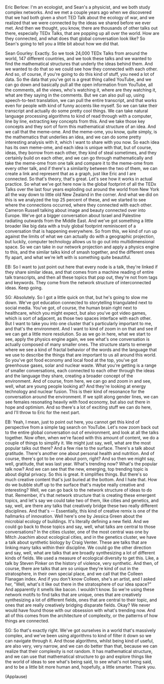 

Eric Berlow: I&#39;m an ecologist, and Sean&#39;s a physicist,
and we both study complex networks.
And we met a couple years ago when we discovered
that we had both given a short TED Talk
about the ecology of war,
and we realized that we were connected
by the ideas we shared before we ever met.
And then we thought, you know, there are thousands
of other talks out there, especially TEDx Talks,
that are popping up all over the world.
How are they connected,
and what does that global conversation look like?
So Sean&#39;s going to tell you a little bit about how we did that.

Sean Gourley: Exactly. So we took 24,000 TEDx Talks
from around the world, 147 different countries,
and we took these talks and we wanted to find
the mathematical structures that underly
the ideas behind them.
And we wanted to do that so we could see how
they connected with each other.
And so, of course, if you&#39;re going to do this kind of stuff,
you need a lot of data.
So the data that you&#39;ve got is a great thing called YouTube,
and we can go down and basically pull
all the open information from YouTube,
all the comments, all the views, who&#39;s watching it,
where are they watching it, what are they saying in the comments.
But we can also pull up, using speech-to-text translation,
we can pull the entire transcript,
and that works even for people with kind of funny accents like myself.
So we can take their transcript
and actually do some pretty cool things.
We can take natural language processing algorithms
to kind of read through with a computer, line by line,
extracting key concepts from this.
And we take those key concepts and they sort of form
this mathematical structure of an idea.
And we call that the meme-ome.
And the meme-ome, you know, quite simply,
is the mathematics that underlies an idea,
and we can do some pretty interesting analysis with it,
which I want to share with you now.
So each idea has its own meme-ome,
and each idea is unique with that,
but of course, ideas, they borrow from each other,
they kind of steal sometimes,
and they certainly build on each other,
and we can go through mathematically
and take the meme-ome from one talk
and compare it to the meme-ome from every other talk,
and if there&#39;s a similarity between the two of them,
we can create a link and represent that as a graph,
just like Eric and I are connected.
So that&#39;s theory, that&#39;s great.
Let&#39;s see how it works in actual practice.
So what we&#39;ve got here now is the global footprint
of all the TEDx Talks over the last four years
exploding out around the world
from New York all the way down to little old New Zealand in the corner.
And what we did on this is we analyzed the top 25 percent of these,
and we started to see where the connections occurred,
where they connected with each other.
Cameron Russell talking about image and beauty
connected over into Europe.
We&#39;ve got a bigger conversation about Israel and Palestine
radiating outwards from the Middle East.
And we&#39;ve got something a little broader
like big data with a truly global footprint
reminiscent of a conversation
that is happening everywhere.
So from this, we kind of run up against the limits
of what we can actually do with a geographic projection,
but luckily, computer technology allows us to go out
into multidimensional space.
So we can take in our network projection
and apply a physics engine to this,
and the similar talks kind of smash together,
and the different ones fly apart,
and what we&#39;re left with is something quite beautiful.

EB: So I want to just point out here that every node is a talk,
they&#39;re linked if they share similar ideas,
and that comes from a machine reading
of entire talk transcripts,
and then all these topics that pop out,
they&#39;re not from tags and keywords.
They come from the network structure
of interconnected ideas. Keep going.

SG: Absolutely. So I got a little quick on that,
but he&#39;s going to slow me down.
We&#39;ve got education connected to storytelling
triangulated next to social media.
You&#39;ve got, of course, the human brain right next to healthcare,
which you might expect,
but also you&#39;ve got video games, which is sort of adjacent,
as those two spaces interface with each other.
But I want to take you into one cluster
that&#39;s particularly important to me, and that&#39;s the environment.
And I want to kind of zoom in on that
and see if we can get a little more resolution.
So as we go in here, what we start to see,
apply the physics engine again,
we see what&#39;s one conversation
is actually composed of many smaller ones.
The structure starts to emerge
where we see a kind of fractal behavior
of the words and the language that we use
to describe the things that are important to us
all around this world.
So you&#39;ve got food economy and local food at the top,
you&#39;ve got greenhouse gases, solar and nuclear waste.
What you&#39;re getting is a range of smaller conversations,
each connected to each other through the ideas
and the language they share,
creating a broader concept of the environment.
And of course, from here, we can go
and zoom in and see, well, what are young people looking at?
And they&#39;re looking at energy technology and nuclear fusion.
This is their kind of resonance
for the conversation around the environment.
If we split along gender lines,
we can see females resonating heavily
with food economy, but also out there in hope and optimism.
And so there&#39;s a lot of exciting stuff we can do here,
and I&#39;ll throw to Eric for the next part.

EB: Yeah, I mean, just to point out here,
you cannot get this kind of perspective
from a simple tag search on YouTube.
Let&#39;s now zoom back out to the entire global conversation
out of environment, and look at all the talks together.
Now often, when we&#39;re faced with this amount of content,
we do a couple of things to simplify it.
We might just say, well,
what are the most popular talks out there?
And a few rise to the surface.
There&#39;s a talk about gratitude.
There&#39;s another one about personal health and nutrition.
And of course, there&#39;s got to be one about porn, right?
And so then we might say, well, gratitude, that was last year.
What&#39;s trending now? What&#39;s the popular talk now?
And we can see that the new, emerging, top trending topic
is about digital privacy.
So this is great. It simplifies things.
But there&#39;s so much creative content
that&#39;s just buried at the bottom.
And I hate that. How do we bubble stuff up to the surface
that&#39;s maybe really creative and interesting?
Well, we can go back to the network structure of ideas
to do that.
Remember, it&#39;s that network structure
that is creating these emergent topics,
and let&#39;s say we could take two of them,
like cities and genetics, and say, well, are there any talks
that creatively bridge these two really different disciplines.
And that&#39;s -- Essentially, this kind of creative remix
is one of the hallmarks of innovation.
Well here&#39;s one by Jessica Green
about the microbial ecology of buildings.
It&#39;s literally defining a new field.
And we could go back to those topics and say, well,
what talks are central to those conversations?
In the cities cluster, one of the most central
was one by Mitch Joachim about ecological cities,
and in the genetics cluster,
we have a talk about synthetic biology by Craig Venter.
These are talks that are linking many talks within their discipline.
We could go the other direction and say, well,
what are talks that are broadly synthesizing
a lot of different kinds of fields.
We used a measure of ecological diversity to get this.
Like, a talk by Steven Pinker on the history of violence,
very synthetic.
And then, of course, there are talks that are so unique
they&#39;re kind of out in the stratosphere, in their own special place,
and we call that the Colleen Flanagan index.
And if you don&#39;t know Colleen, she&#39;s an artist,
and I asked her, &quot;Well, what&#39;s it like out there
in the stratosphere of our idea space?&quot;
And apparently it smells like bacon.
I wouldn&#39;t know.
So we&#39;re using these network motifs
to find talks that are unique,
ones that are creatively synthesizing a lot of different fields,
ones that are central to their topic,
and ones that are really creatively bridging disparate fields.
Okay? We never would have found those with our obsession
with what&#39;s trending now.
And all of this comes from the architecture of complexity,
or the patterns of how things are connected.

SG: So that&#39;s exactly right.
We&#39;ve got ourselves in a world
that&#39;s massively complex,
and we&#39;ve been using algorithms to kind of filter it down
so we can navigate through it.
And those algorithms, whilst being kind of useful,
are also very, very narrow, and we can do better than that,
because we can realize that their complexity is not random.
It has mathematical structure,
and we can use that mathematical structure
to go and explore things like the world of ideas
to see what&#39;s being said, to see what&#39;s not being said,
and to be a little bit more human
and, hopefully, a little smarter.
Thank you.

(Applause)

